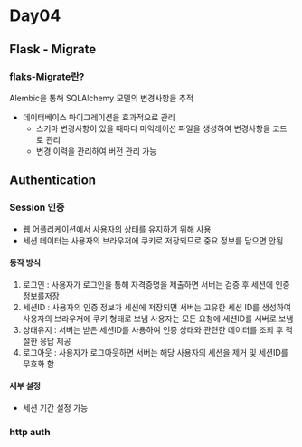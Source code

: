# Day04
## Flask - Migrate 
### flaks-Migrate란?
Alembic을 통해 SQLAlchemy 모델의 변경사항을 추적
- 데이터베이스 마이그레이션을 효과적으로 관리
  - 스키마 변경사항이 있을 때마다 마익레이션 파일을 생성하여 변경사항을 코드로 관리 
  - 변경 이력을 관리하여 버전 관리 가능

## Authentication
### Session 인증
- 웹 어플리케이션에서 사용자의 상태를 유지하기 위해 사용
- 세션 데이터는 사용자의 브라우저에 쿠키로 저장되므로 중요 정보를 담으면 안됨
#### 동작 방식
1. 로그인 : 사용자가 로그인을 통해 자격증명을 제출하면 서버는 검증 후 세션에 인증 정보를저장 
2. 세션ID : 사용자의 인증 정보가 세션에 저장되면 서버는 고유한 세션 ID를 생성하여 사용자의 브라우저에 쿠키 형태로 보냄 사용자는 모든 요청에 세션ID를 서버로 보냄
3. 상태유지 : 서버는 받은 세션ID를 사용하여 인증 상태와 관련한 데이터를 조회 후 적절한 응답 제공
4. 로그아웃 : 사용자가 로그아웃하면 서버는 해당 사용자의 세션을 제거 및 세션ID를 무효화 함

#### 세부 설정 
- 세션 기간 설정 가능 

### http auth